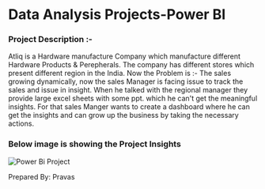 # Data Analysis Projects-Power BI

### Project Description :-
Atliq is a Hardware manufacture Company which manufacture different Hardware Products & Perepherals. The company has different stores which present different region in the India. Now the Problem is :- The sales growing dynamically, now the sales Manager is facing issue to track the sales and issue in insight. When he talked with the regional manager they provide large excel sheets with some ppt. which he can't get the meaningful insights. For that sales Manger wants to create a dashboard where he can get the insights and can grow up the business by taking the necessary actions.

### Below image is showing the Project Insights
![Power Bi Project](https://user-images.githubusercontent.com/106006353/216811605-041a6ad5-eb66-4b73-b13c-42b2af3f7243.JPG)


Prepared By:
Pravas
